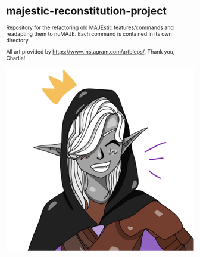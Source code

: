 # majestic-reconstitution-project

Repository for the refactoring old MAJEstic features/commands and readapting them to nuMAJE.
Each command is contained in its own directory.

All art provided by https://www.instagram.com/artbleps/. Thank you, Charlie!

![image](image_2021-01-27_175853.png)


